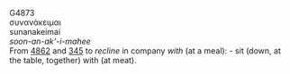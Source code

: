G4873  
συνανάκειμαι  
sunanakeimai  
*soon-an-ak‘-i-mahee*  
From [4862](g4862) and [345](g0345) to *recline* in company *with* (at a
meal): - sit (down, at the table, together) with (at meat).  
